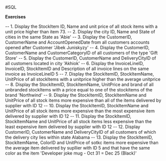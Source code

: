 #SQL

**Exercises**

-- 1. Display the StockItem ID, Name and unit price of all stock items with a unit price higher than item 73.
-- 2. Display the city ID, Name and State of cities in the same State as 'Abie'
-- 3. Display the CustomerID, CustomerName and AccountOpenedDate from all customers accounts opened after Customer 'Jibek Juniskyzy'
-- 4. Display the CustomerID, CustomerName and CustomerCategoryID of all customers of the type 'Gift Store'
-- 5. Display the CustomerID, CustomerName and DeliveryCityID of all customers located in city 'Akhiok'
-- 6. Display the InvoiceLineID, InvoiceID, StockItemID and Description of all invoice lines on the same invoice as InvoiceLineID 5
-- 7. Display the StockItemID, StockItemName, UnitPrice of all stockItems with a unitprice higher than the average unitprice
-- 8. Display the StockItemID, StockItemName, UnitPrice and brand of all unbranded stockItems with a price equal to one of the stockitems of the brand 'Northwind' 
-- 9. Display the StockItemID, StockItemName and UnitPrice of all stock items more expensive than all of the items delivered by supplier with ID 12
-- 10. Display the StockItemID, StockItemName and UnitPrice of all stock items more expensive than the most expensive item delivered by supplier with ID 12
-- 11. Display the StockItemID, StockItemName and UnitPrice of all stock items less expensive than the least expensive item delivered by supplier with ID 12
-- 12. Display CustomerID, CustomerName and DeliveryCityID of all customers of which the delivery city lies within state Alabama
-- 13. Display the StockItemID, StockItemName, ColorID and UnitPrice of sotkc items more expensive than the average item delivered by supllier with ID 5 and that have the same color as the item 'Developer joke mug - Oct 31 = Dec 25 (Black)'

